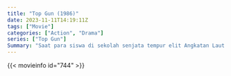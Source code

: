 ```yaml
---
title: "Top Gun (1986)"
date: 2023-11-11T14:19:11Z
tags: ["Movie"]
categories: ["Action", "Drama"]
series: ["Top Gun"]
Summary: "Saat para siswa di sekolah senjata tempur elit Angkatan Laut Amerika Serikat bersaing untuk menjadi yang terbaik di kelasnya, seorang pilot muda yang berani belajar beberapa hal dari instruktur sipil yang tidak diajarkan di kelas."
---
```


<mux-player stream-type="on-demand"
src="https://kp3d-my.sharepoint.com/personal/ryoo_kp3d_onmicrosoft_com/_layouts/15/download.aspx?share=EZ6e-A-Mg79Nva4SbXyzc-0Bcs11wA8O6LhSz1L3LiVoBw" prefer-playback="mse" controls>

</mux-player>


{{< movieinfo id="744" >}}

<script src="https://cdn.jsdelivr.net/npm/@mux/mux-player"></script>

 <script type="application/ld+json ">
{
"@context": "https://schema.org/",
"@type": "VideoObject",
"name": "Top Gun (1986)",
"contentUrl": "https://stream.mux.com/ApEgV9TkjyyhiAmVMps1sfl004c4Rw005z4aUI02MUvkWs.m3u8",
"thumbnailUrl": "https://www.themoviedb.org/t/p/original/nBiPMNw9HuOYwwGf2Y2RVLGBhwV.jpg?width=314&fit_mode=preserve&time=25",
"uploadDate": "2023-11-11T14:19:11Z",
}

</script>